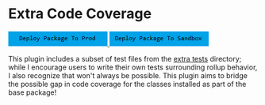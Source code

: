 # Extra Code Coverage

<a href="https://login.salesforce.com/packaging/installPackage.apexp?p0=04t6g000008C6rRAAS">
  <img alt="Deploy to Salesforce"
       src="../../media/deploy-package-to-prod.png">
</a>

<a href="https://test.salesforce.com/packaging/installPackage.apexp?p0=04t6g000008C6rRAAS">
  <img alt="Deploy to Salesforce Sandbox"
       src="../../media/deploy-package-to-sandbox.png">
</a>

This plugin includes a subset of test files from the [extra tests](../../extra-tests/classes/) directory; while I encourage users to write their own tests surrounding rollup behavior, I also recognize that won't always be possible. This plugin aims to bridge the possible gap in code coverage for the classes installed as part of the base package!
